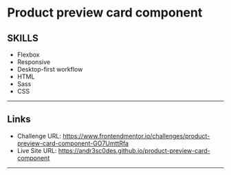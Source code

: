 # Product preview card component

## SKILLS

- Flexbox
- Responsive
- Desktop-first workflow
- HTML
- Sass
- CSS

---
## Links

- Challenge URL: https://www.frontendmentor.io/challenges/product-preview-card-component-GO7UmttRfa
- Live Site URL: https://andr3sc0des.github.io/product-preview-card-component

---